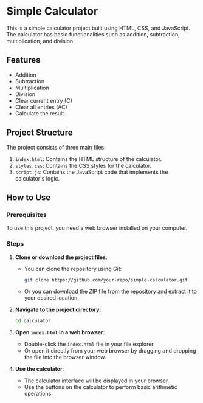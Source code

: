 # Simple Calculator

This is a simple calculator project built using HTML, CSS, and JavaScript. The calculator has basic functionalities such as addition, subtraction, multiplication, and division.

## Features

- Addition
- Subtraction
- Multiplication
- Division
- Clear current entry (C)
- Clear all entries (AC)
- Calculate the result

## Project Structure

The project consists of three main files:

1. `index.html`: Contains the HTML structure of the calculator.
2. `styles.css`: Contains the CSS styles for the calculator.
3. `script.js`: Contains the JavaScript code that implements the calculator's logic.

## How to Use

### Prerequisites

To use this project, you need a web browser installed on your computer.

### Steps

1. **Clone or download the project files**:
    - You can clone the repository using Git:
      ```bash
      git clone https://github.com/your-repo/simple-calculator.git
      ```
    - Or you can download the ZIP file from the repository and extract it to your desired location.

2. **Navigate to the project directory**:
    ```bash
    cd calculator
    ```

3. **Open `index.html` in a web browser**:
    - Double-click the `index.html` file in your file explorer.
    - Or open it directly from your web browser by dragging and dropping the file into the browser window.

4. **Use the calculator**:
    - The calculator interface will be displayed in your browser.
    - Use the buttons on the calculator to perform basic arithmetic operations